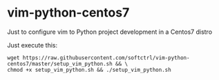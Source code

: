# vim-python-centos7
Just to configure vim to Python project development in a Centos7 distro

Just execute this:

```
wget https://raw.githubusercontent.com/softctrl/vim-python-centos7/master/setup_vim_python.sh && \
chmod +x setup_vim_python.sh && ./setup_vim_python.sh
```
